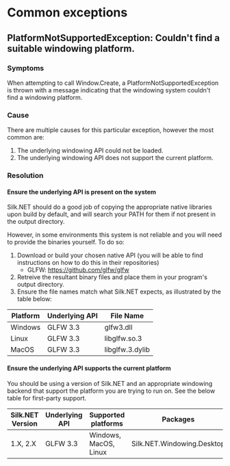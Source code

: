 # Common exceptions
## PlatformNotSupportedException: Couldn't find a suitable windowing platform.
### Symptoms
When attempting to call Window.Create, a PlatformNotSupportedException is thrown with a message indicating that the windowing system couldn't find a windowing platform.

### Cause
There are multiple causes for this particular exception, however the most common are:
1. The underlying windowing API could not be loaded.
2. The underlying windowing API does not support the current platform.

### Resolution
#### Ensure the underlying API is present on the system
Silk.NET should do a good job of copying the appropriate native libraries upon build by default, and will search your PATH for them if not present in the output directory.

However, in some environments this system is not reliable and you will need to provide the binaries yourself. To do so:
1. Download or build your chosen native API (you will be able to find instructions on how to do this in their repositories)
   - GLFW: https://github.com/glfw/glfw
2. Retreive the resultant binary files and place them in your program's output directory.
3. Ensure the file names match what Silk.NET expects, as illustrated by the table below:

| Platform | Underlying API | File Name            |
|----------|----------------|----------------------|
| Windows  | GLFW 3.3       | glfw3.dll            |
| Linux    | GLFW 3.3       | libglfw.so.3         |
| MacOS    | GLFW 3.3       | libglfw.3.dylib      |

#### Ensure the underlying API supports the current platform

You should be using a version of Silk.NET and an appropriate windowing backend that support the platform you are trying to run on. See the below table for first-party support.

| Silk.NET Version | Underlying API | Supported platforms                 | Packages                   |
|------------------|----------------|-------------------------------------|----------------------------|
| 1.X, 2.X         | GLFW 3.3       | Windows, MacOS, Linux               | Silk.NET.Windowing.Desktop |
